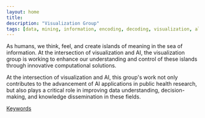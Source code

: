 ```yaml
---
layout: home
title:
description: "Visualization Group"
tags: [data, mining, information, encoding, decoding, visualization, algorithm, research, meaning, design]
---
```



As humans, we think, feel, and create islands of meaning in the sea of information. At the intersection of visualization and AI, the visualization group is working to enhance our understanding and control of these islands through innovative computational solutions. 

At the intersection of visualization and AI, this group's work not only contributes to the advancement of AI applications in public health research, but also plays a critical role in improving data understanding, decision-making, and knowledge dissemination in these fields.

[Keywords](/keywords)
